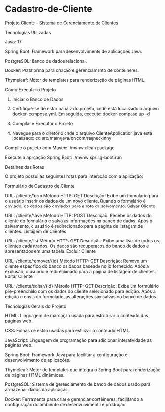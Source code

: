 # Cadastro-de-Cliente
Projeto Cliente - Sistema de Gerenciamento de Clientes

Tecnologias Utilizadas

Java: 17

Spring Boot: Framework para desenvolvimento de aplicações Java.

PostgreSQL: Banco de dados relacional.

Docker: Plataforma para criação e gerenciamento de contêineres.

Thymeleaf: Motor de templates para renderização de páginas HTML.

Como Executar o Projeto




1. Iniciar o Banco de Dados



2. Certifique-se de estar na raiz do projeto, onde está localizado o arquivo docker-compose.yml. Em seguida, execute:
  docker-compose up -d


4. Compilar e Executar o Projeto



5. Navegue para o diretório onde o arquivo ClienteApplication.java está localizado:
  cd src/main/java/br/com/raijheckinny

  
  
  Compile o projeto com Maven:
  ./mvnw clean package
  

  
  Execute a aplicação Spring Boot:
  ./mvnw spring-boot:run


Detalhes das Rotas


O projeto possui as seguintes rotas para interação com a aplicação:



Formulário de Cadastro de Cliente



  
  URL: /cliente/form
  Método HTTP: GET
  Descrição: Exibe um formulário para o usuário inserir os dados de um novo cliente. Quando o formulário é enviado, os dados são enviados para a rota de salvamento.
  Salvar Cliente

  
  
  URL: /cliente/save
  Método HTTP: POST
  Descrição: Recebe os dados do cliente do formulário e salva as informações no banco de dados. Após o salvamento, o usuário é redirecionado para a página de listagem de clientes.
  Listagem de Clientes
  

  
  URL: /cliente/list
  Método HTTP: GET
  Descrição: Exibe uma lista de todos os clientes cadastrados. Os dados são recuperados do banco de dados e apresentados em uma tabela.
  Excluir Cliente

  
  
  URL: /cliente/remover/{id}
  Método HTTP: GET
  Descrição: Remove um cliente específico do banco de dados baseado no id fornecido. Após a exclusão, o usuário é redirecionado para a página de listagem de clientes.
  Editar Cliente
  

  
  URL: /cliente/editar/{id}
  Método HTTP: GET
  Descrição: Exibe um formulário pré-preenchido com os dados do cliente selecionado para edição. Após a edição e envio do formulário, as alterações são salvas no banco de dados.



Tecnologias Gerais do Projeto



  
  HTML: Linguagem de marcação usada para estruturar o conteúdo das páginas web.
  
  CSS: Folhas de estilo usadas para estilizar o conteúdo HTML.
  
  JavaScript: Linguagem de programação para adicionar interatividade às páginas web.
  
  Spring Boot: Framework Java para facilitar a configuração e desenvolvimento de aplicações.
  
  Thymeleaf: Motor de templates que integra o Spring Boot para renderização de páginas HTML dinâmicas.
  
  PostgreSQL: Sistema de gerenciamento de banco de dados usado para armazenar dados da aplicação.
  
  Docker: Ferramenta para criar e gerenciar contêineres, facilitando a configuração do ambiente de desenvolvimento e produção.
  
